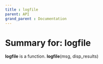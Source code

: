 ```yaml
---
title : logfile
parent: API
grand_parent : Documentation
---
```

# Summary for: **logfile**

**logfile** is a function.
**logfile**(msg, disp_results)

